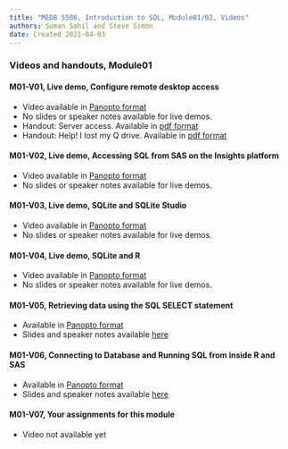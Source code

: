 ```yaml
---
title: "MEDB 5508, Introduction to SQL, Module01/02, Videos"
authors: Suman Sahil and Steve Simon
date: Created 2021-04-03
---
```


### Videos and handouts, Module01

#### M01-V01, Live demo, Configure remote desktop access

+ Video available in [Panopto format][m01v01]
+ No slides or speaker notes available for live demos.
+ Handout: Server access. Available in [pdf format][git1]
+ Handout: Help! I lost my Q drive. Available in [pdf format][git2]
  
#### M01-V02, Live demo, Accessing SQL from SAS on the Insights platform

+ Video available in [Panopto format][m01v02]
+ No slides or speaker notes available for live demos.

#### M01-V03, Live demo, SQLite and SQLite Studio

+ Video available in [Panopto format][m01v03]
+ No slides or speaker notes available for live demos.

#### M01-V04, Live demo, SQLite and R

+ Video available in [Panopto format][m01v04]
+ No slides or speaker notes available for live demos.
  
#### M01-V05, Retrieving data using the SQL SELECT statement

+ Available in [Panopto format][m01v05]
+ Slides and speaker notes available [here][git3]
  
#### M01-V06, Connecting to Database and Running SQL from inside R and SAS

+ Available in [Panopto format][m01v06]
+ Slides and speaker notes available [here][git4]

#### M01-V07, Your assignments for this module

+ Video not available yet

[git1]: https://github.com/pmean/introduction-to-sql/blob/master/results/m01-server-access.pdf 
[git2]: https://github.com/pmean/introduction-to-sql/blob/master/results/m01-lost-drive.pdf
[git3]: https://github.com/pmean/introduction-to-sql/blob/master/results/m01-v05-running-sql.pdf
[git4]: https://github.com/pmean/introduction-to-sql/blob/master/results/m01-v06-sql-select.pdf

[m01v01]: https://umkc.hosted.panopto.com/Panopto/Pages/Viewer.aspx?id=5672c2bb-27c0-4908-b7e3-aaaa0128be5b
[m01v02]: https://umkc.hosted.panopto.com/Panopto/Pages/Viewer.aspx?id=77cc43a3-6adc-462d-b931-aab001185329
[m01v03]: https://umkc.hosted.panopto.com/Panopto/Pages/Viewer.aspx?id=9f7d698a-3161-4ba5-ac91-aaad00f39cf8
[m01v04]: https://umkc.hosted.panopto.com/Panopto/Pages/Viewer.aspx?id=cc8ab06c-5e5f-4cfd-8a2e-aaad010398ff
[m01V05]: https://umkc.hosted.panopto.com/Panopto/Pages/Viewer.aspx?id=617dafb4-b773-4c78-ab31-aaaa00ff29e3
[m01V06]: https://umkc.hosted.panopto.com/Panopto/Pages/Viewer.aspx?id=4b2a0448-a776-46eb-a17f-aaa7010bfcbb

